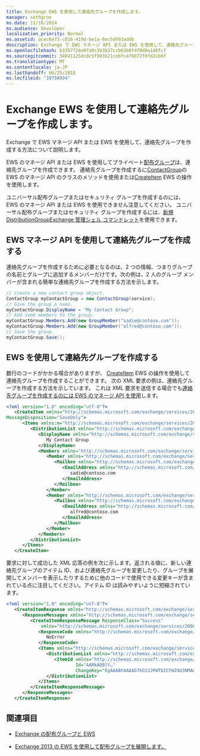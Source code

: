 ```yaml
---
title: Exchange EWS を使用して連絡先グループを作成します。
manager: sethgros
ms.date: 11/16/2014
ms.audience: Developer
localization_priority: Normal
ms.assetid: acec6e73-c016-419d-be1a-8ec5d993addb
description: Exchange で EWS マネージ API または EWS を使用して、連絡先グループを作成する方法について説明します。
ms.openlocfilehash: b3357f24e07a9c1b3b37ccb63b0f4f0d0a1d6fcf
ms.sourcegitcommit: 34041125dc8c5f993b21cebfc4f8b72f0fd2cb6f
ms.translationtype: MT
ms.contentlocale: ja-JP
ms.lasthandoff: 06/25/2018
ms.locfileid: "19758934"
---
```

# <a name="create-contact-groups-by-using-ews-in-exchange"></a>Exchange EWS を使用して連絡先グループを作成します。

Exchange で EWS マネージ API または EWS を使用して、連絡先グループを作成する方法について説明します。
  
EWS のマネージ API または EWS を使用してプライベート[配布グループ](distribution-groups-and-ews-in-exchange.md)は、連絡先グループを作成できます。 連絡先グループを作成するに[ContactGroup](http://msdn.microsoft.com/en-us/library/office/microsoft.exchange.webservices.data.contactgroup%28v=exchg.80%29.aspx)の EWS のマネージ API のクラスのメソッドを使用または[CreateItem](http://msdn.microsoft.com/library/78a52120-f1d0-4ed7-8748-436e554f75b6%28Office.15%29.aspx) EWS の操作を使用します。 
  
ユニバーサル配布グループまたはセキュリティ グループを作成するのには、EWS のマネージ API または EWS を使用できません注意してください。 ユニバーサル配布グループまたはセキュリティ グループを作成するには、[新規 DistributionGroup](http://technet.microsoft.com/en-us/library/aa998856%28v=exchg.150%29.aspx)[Exchange 管理シェル コマンドレット](http://msdn.microsoft.com/en-us/library/ff326159%28v=exchg.140%29.aspx)を使用できます。 
  
## <a name="create-a-contact-group-by-using-the-ews-managed-api"></a>EWS マネージ API を使用して連絡先グループを作成する
<a name="bk_EWSMA"> </a>

連絡先グループを作成するために必要となるのは、2 つの情報、つまりグループの名前とグループに追加するメンバーだけです。次の例は、2 人のグループ メンバーが含まれる簡単な連絡先グループを作成する方法を示します。
  
```cs
// Create a new contact group object.
ContactGroup myContactGroup = new ContactGroup(service);
// Give the group a name.
myContactGroup.DisplayName = "My Contact Group";
// Add some members to the group.
myContactGroup.Members.Add(new GroupMember("sadie@contoso.com"));
myContactGroup.Members.Add(new GroupMember("alfred@contoso.com"));
// Save the group.
myContactGroup.Save();

```

## <a name="create-a-contact-group-by-using-ews"></a>EWS を使用して連絡先グループを作成する
<a name="bk_EWSMA"> </a>

数行のコードがかかる場合がありますが、 [CreateItem](http://msdn.microsoft.com/library/78a52120-f1d0-4ed7-8748-436e554f75b6%28Office.15%29.aspx) EWS の操作を使用して連絡先グループを作成することができます。 次の XML 要求の例は、連絡先グループを作成する方法を示しています。 これは XML 要求を送信する場合でも[連絡先グループを作成するのには EWS のマネージ API を使用](#bk_EWSMA)します。
  
```XML
<?xml version="1.0" encoding="utf-8"?>
   <CreateItem xmlns="http://schemas.microsoft.com/exchange/services/2006/messages" 
MessageDisposition="SaveOnly">
      <Items xmlns:m="http://schemas.microsoft.com/exchange/services/2006/messages">
         <DistributionList xmlns="http://schemas.microsoft.com/exchange/services/2006/types">
            <DisplayName xmlns="http://schemas.microsoft.com/exchange/services/2006/types">
               My Contact Group
            </DisplayName>
            <Members xmlns="http://schemas.microsoft.com/exchange/services/2006/types">
               <Member xmlns="http://schemas.microsoft.com/exchange/services/2006/types">
                  <Mailbox xmlns="http://schemas.microsoft.com/exchange/services/2006/types">
                     <EmailAddress xmlns="http://schemas.microsoft.com/exchange/services/2006/types">
                        sadie@contoso.com
                     </EmailAddress>
                  </Mailbox>
               </Member>
               <Member xmlns="http://schemas.microsoft.com/exchange/services/2006/types">
                  <Mailbox xmlns="http://schemas.microsoft.com/exchange/services/2006/types">
                     <EmailAddress xmlns="http://schemas.microsoft.com/exchange/services/2006/types">
                        alfred@contoso.com
                     </EmailAddress>
                  </Mailbox>
               </Member>
            </Members>
         </DistributionList>
      </Items>
   </CreateItem>
```

要求に対して成功した XML 応答の例を次に示します。返される値に、新しい連絡先グループのアイテム ID、および連絡先グループを変更したり、グループを展開してメンバーを表示したりするために他のコードで使用できる変更キーが含まれている点に注目してください。アイテム ID は読みやすいように短縮されています。
  
```XML
<?xml version="1.0" encoding="utf-8"?>
   <CreateItemResponse xmlns="http://schemas.microsoft.com/exchange/services/2006/messages">
      <ResponseMessages xmlns="http://schemas.microsoft.com/exchange/services/2006/messages">
         <CreateItemResponseMessage ResponseClass="Success" 
             xmlns="http://schemas.microsoft.com/exchange/services/2006/messages">
            <ResponseCode xmlns="http://schemas.microsoft.com/exchange/services/2006/messages">
               NoError
            </ResponseCode>
            <Items xmlns="http://schemas.microsoft.com/exchange/services/2006/messages">
               <DistributionList xmlns="http://schemas.microsoft.com/exchange/services/2006/types">
                  <ItemId xmlns="http://schemas.microsoft.com/exchange/services/2006/types" 
                          Id="AAMkADBlY…" 
                          ChangeKey="EgAAABYAAAAD7hO1SJPWTbICFWZ4U3NMAABXzQiK" />
               </DistributionList>
            </Items>
         </CreateItemResponseMessage>
      </ResponseMessages>
   </CreateItemResponse>
```

## <a name="see-also"></a>関連項目


- [Exchange の配布グループと EWS](distribution-groups-and-ews-in-exchange.md)
    
- [Exchange 2013 の EWS を使用して配布グループを展開します。](how-to-expand-distribution-groups-by-using-ews-in-exchange-2013.md)
    


